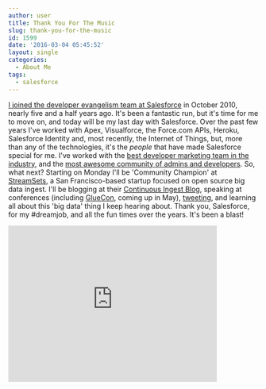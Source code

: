 ```yaml
---
author: user
title: Thank You For The Music
slug: thank-you-for-the-music
id: 1599
date: '2016-03-04 05:45:52'
layout: single
categories:
  - About Me
tags:
  - salesforce
---
```


[I joined the developer evangelism team at Salesforce](http://blog.superpat.com/2010/10/15/moving-on-from-huawei/) in October 2010, nearly five and a half years ago. It's been a fantastic run, but it's time for me to move on, and today will be my last day with Salesforce. Over the past few years I've worked with Apex, Visualforce, the Force.com APIs, Heroku, Salesforce Identity and, most recently, the Internet of Things, but, more than any of the technologies, it's the _people_ that have made Salesforce special for me. I've worked with the [best developer marketing team in the industry](https://developer.salesforce.com/), and the [most awesome community of admins and developers](https://success.salesforce.com/). So, what next? Starting on Monday I'll be 'Community Champion' at [StreamSets](https://streamsets.com/), a San Francisco-based startup focused on open source big data ingest. I'll be blogging at their [Continuous Ingest Blog](https://streamsets.com/blog/), speaking at conferences (including [GlueCon](http://gluecon.com/), coming up in May), [tweeting](https://twitter.com/metadaddy), and learning all about this 'big data' thing I keep hearing about. Thank you, Salesforce, for my #dreamjob, and all the fun times over the years. It's been a blast!

<iframe src="https://www.youtube.com/embed/0dcbw4IEY5w" width="420" height="315" frameborder="0" allowfullscreen="allowfullscreen"></iframe>